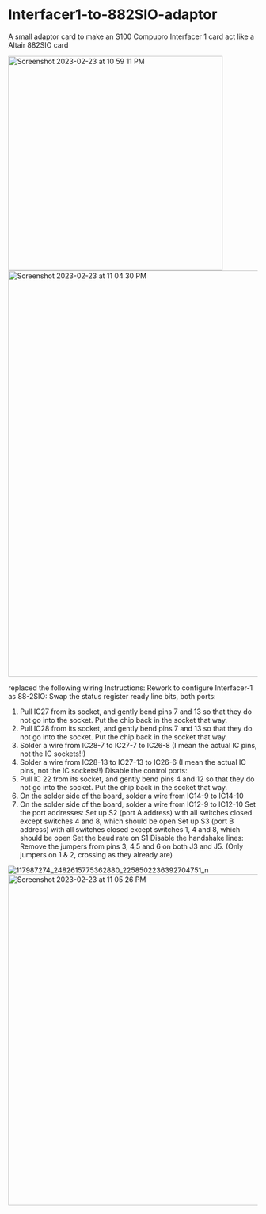 # Interfacer1-to-882SIO-adaptor
A small adaptor card to make an S100 Compupro Interfacer 1 card act like a Altair 882SIO card

<img width="433" alt="Screenshot 2023-02-23 at 10 59 11 PM" src="https://user-images.githubusercontent.com/61561950/220875649-7f7477ab-ce0d-41ad-a309-bbb7775a2514.png">

<img width="820" alt="Screenshot 2023-02-23 at 11 04 30 PM" src="https://user-images.githubusercontent.com/61561950/220876731-1ecf25c7-e663-424d-a691-065eca725a0e.png">


replaced the following wiring Instructions:
Rework to configure Interfacer-1 as 88-2SIO:
Swap the status register ready line bits, both ports:
1) Pull IC27 from its socket, and gently bend pins 7 and 13 so that they
do not go into the socket. Put the chip back in the socket that way.
2) Pull IC28 from its socket, and gently bend pins 7 and 13 so that they
do not go into the socket. Put the chip back in the socket that way.
3) Solder a wire from IC28-7 to IC27-7 to IC26-8 (I mean the actual IC
pins, not the IC sockets!!)
4) Solder a wire from IC28-13 to IC27-13 to IC26-6 (I mean the actual IC
pins, not the IC sockets!!)
Disable the control ports:
5) Pull IC 22 from its socket, and gently bend pins 4 and 12 so that they
do not go into the socket. Put the chip back in the socket that way.
6) On the solder side of the board, solder a wire from IC14-9 to IC14-10
7) On the solder side of the board, solder a wire from IC12-9 to IC12-10
Set the port addresses:
Set up S2 (port A address) with all switches closed except switches 4 and
8, which should be open
Set up S3 (port B address) with all switches closed except switches 1, 4
and 8, which should be open
Set the baud rate on S1
Disable the handshake lines:
Remove the jumpers from pins 3, 4,5 and 6 on both J3 and J5. (Only
jumpers on 1 & 2, crossing as they already are)

![117987274_2482615775362880_2258502236392704751_n](https://user-images.githubusercontent.com/61561950/220876186-95d266cf-408b-4f75-b9a2-6dd3bbebcb4d.jpg)
<img width="669" alt="Screenshot 2023-02-23 at 11 05 26 PM" src="https://user-images.githubusercontent.com/61561950/220876671-91143d0b-0cac-45c6-8b4f-73f6d3630e79.png">

